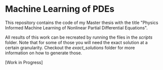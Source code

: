 # Machine Learning of PDEs
This repository contains the code of my Master thesis with the title "Physics Informed Machine Learning of Nonlinear Partial Differential Equations".

All results of this work can be recreated by running the files in the *scripts* folder. Note that for some of those you will need the exact solution at a certain granularity. Checkout the *exact_solutions* folder for more information on how to generate those.

[Work in Progress]
